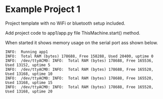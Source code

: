 # Example Project 1

Project template with no WiFi or bluetooth setup included.

Add project code to app1/app.py file ThisMachine.start() method.

When started it shows memory usage on the serial port ass shown below.

```
INFO:  Running app1
INFO:  Total RAM (bytes) 178688, Free 158288, Used 20400, uptime 0
INFO:  /dev/ttyACM0: INFO:  Total RAM (bytes) 178688, Free 165536, Used 13152, uptime 5
INFO:  /dev/ttyACM0: INFO:  Total RAM (bytes) 178688, Free 165520, Used 13168, uptime 10
INFO:  /dev/ttyACM0: INFO:  Total RAM (bytes) 178688, Free 165520, Used 13168, uptime 15
INFO:  /dev/ttyACM0: INFO:  Total RAM (bytes) 178688, Free 165520, Used 13168, uptime 20
```
